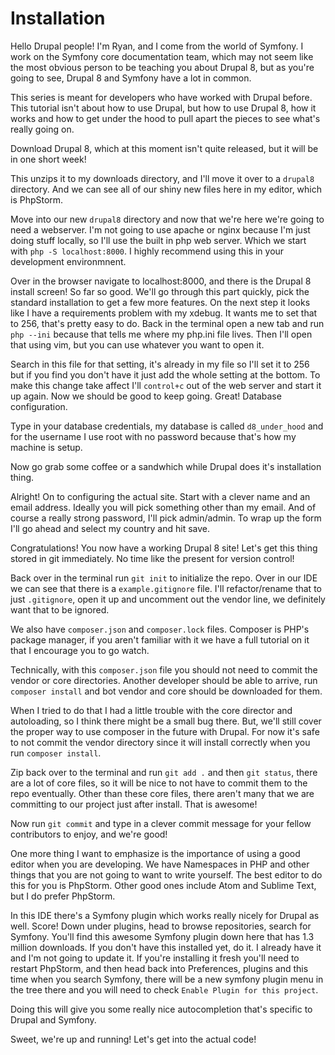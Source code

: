 # Installation

Hello Drupal people! I'm Ryan, and I come from the world of Symfony. I work
on the Symfony core documentation team, which may not seem like the most obvious
person to be teaching you about Drupal 8, but as you're going to see, Drupal 8
and Symfony have a lot in common. 

This series is meant for developers who have worked with Drupal before. This tutorial
isn't about how to use Drupal, but how to use Drupal 8, how it works and how to get
under the hood to pull apart the pieces to see what's really going on. 

Download Drupal 8, which at this moment isn't quite released, but it will be in one
short week!

This unzips it to my downloads directory, and I'll move it over to a `drupal8` directory.
And we can see all of our shiny new files here in my editor, which is PhpStorm. 


Move into our new `drupal8` directory and now that we're here we're going to need a webserver. 
I'm not going to use apache or nginx because I'm just doing stuff locally, so I'll use the 
built in php web server. Which we start with `php -S localhost:8000`. I highly recommend using 
this in your development environmnent. 

Over in the browser navigate to localhost:8000, and there is the Drupal 8 install screen! 
So far so good. We'll go through this part quickly, pick the standard installation to
get a few more features. On the next step it looks like I have a requirements problem with
my xdebug. It wants me to set that to 256, that's pretty easy to do. Back in the terminal 
open a new tab and run `php --ini` because that tells me where my php.ini file lives.
Then I'll open that using vim, but you can use whatever you want to open it. 

Search in this file for that setting, it's already in my file so I'll set it to 256
but if you find you don't have it just add the whole setting at the bottom. To make
this change take affect I'll `control+c` out of the web server and start it up again. 
Now we should be good to keep going. Great! Database configuration. 

Type in your database credentials, my database is called `d8_under_hood` and for the username
I use root with no password because that's how my machine is setup. 

Now go grab some coffee or a sandwhich while Drupal does it's installation thing. 

Alright! On to configuring the actual site. Start with a clever name and an email address. Ideally
you will pick something other than my email. And of course a really strong password, I'll pick
admin/admin. To wrap up the form I'll go ahead and select my country and hit save. 

Congratulations! You now have a working Drupal 8 site! Let's get this thing stored in git immediately.
No time like the present for version control! 

Back over in the terminal run `git init` to initialize the repo. Over in our IDE we can see that there
is a `example.gitignore` file. I'll refactor/rename that to just `.gitignore`, open it up and uncomment
out the vendor line, we definitely want that to be ignored. 

We also have `composer.json` and `composer.lock` files. Composer is PHP's package manager, if you 
aren't familiar with it we have a full tutorial on it that I encourage you to go watch.

Technically, with this `composer.json` file you should not need to commit the vendor or core directories.
Another developer should be able to arrive, run `composer install` and bot vendor and core should be 
downloaded for them. 

When I tried to do that I had a little trouble with the core director and autoloading, so I think 
there might be a small bug there. But, we'll still cover the proper way to use composer in the future
with Drupal. For now it's safe to not commit the vendor directory since it will install correctly when 
you run `composer install`. 

Zip back over to the terminal and run `git add .` and then `git status`, there are a lot of core files,
so it will be nice to not have to commit them to the repo eventually. Other than these core files, there
aren't many that we are committing to our project just after install. That is awesome!

Now run `git commit` and type in a clever commit message for your fellow contributors to enjoy, and we're
good!

One more thing I want to emphasize is the importance of using a good editor when you are developing. We
have Namespaces in PHP and other things that you are not going to want to write yourself. The best editor
to do this for you is PhpStorm. Other good ones include Atom and Sublime Text, but I do prefer PhpStorm. 

In this IDE there's a Symfony plugin which works really nicely for Drupal as well. Score! Down under plugins,
head to browse repositories, search for Symfony. You'll find this awesome Symfony plugin down here that has
1.3 million downloads. If you don't have this installed yet, do it. I already have it and I'm not going to
update it. If you're installing it fresh you'll need to restart PhpStorm, and then head back into Preferences,
plugins and this time when you search Symfony, there will be a new symfony plugin menu in the tree there 
and you will need to check `Enable Plugin for this project`. 

Doing this will give you some really nice autocompletion that's specific to Drupal and Symfony.

Sweet, we're up and running! Let's get into the actual code!
